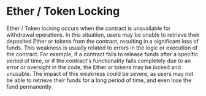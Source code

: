 # Ether / Token Locking

Ether / Token locking occurs when the contract is unavailable for withdrawal operations. In this situation, users may be unable to retrieve their deposited Ether or tokens from the contract, resulting in a significant loss of funds. This weakness is usually related to errors in the logic or execution of the contract. For example, if a contract fails to release funds after a specific period of time, or if the contract's functionality fails completely due to an error or oversight in the code, the Ether or tokens may be locked and unusable.
The impact of this weakness could be severe, as users may not be able to retrieve their funds for a long period of time, and even lose the fund permanently.
